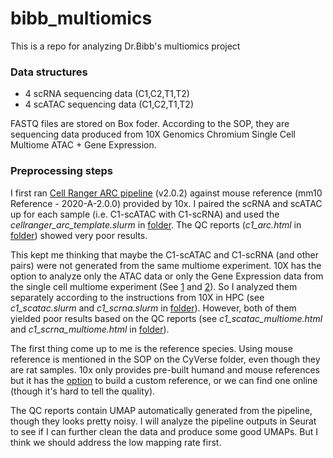 # bibb_multiomics
This is a repo for analyzing Dr.Bibb's multiomics project


### Data structures
- 4 scRNA sequencing data (C1,C2,T1,T2)
- 4 scATAC sequencing data (C1,C2,T1,T2)

FASTQ files are stored on Box foder. According to the SOP, they are sequencing data produced from 10X Genomics Chromium Single Cell Multiome ATAC + Gene Expression. 


### Preprocessing steps
I first ran [Cell Ranger ARC pipeline](https://support.10xgenomics.com/single-cell-multiome-atac-gex/software/pipelines/latest/what-is-cell-ranger-arc) (v2.0.2) against mouse reference (mm10 Reference - 2020-A-2.0.0) provided by 10x. I paired the scRNA and scATAC up for each sample (i.e. C1-scATAC with C1-scRNA) and used the _cellranger_arc_template.slurm_ in [folder](/scripts/preprocessing/). The QC reports (_c1_arc.html_ in [folder](/qc_reports)) showed very poor results. 

This kept me thinking that maybe the C1-scATAC and C1-scRNA (and other pairs) were not generated from the same multiome experiment. 10X has the option to analyze only the ATAC data  or only the Gene Expression data from the single cell multiome experiment (See [1](https://kb.10xgenomics.com/hc/en-us/articles/360061165691-Can-I-analyze-only-the-ATAC-data-from-my-single-cell-multiome-experiment-) and [2](https://kb.10xgenomics.com/hc/en-us/articles/360059656912-Can-I-analyze-only-the-Gene-Expression-data-from-my-single-cell-multiome-experiment-)). So I analyzed them separately according to the instructions from 10X in HPC (see _c1_scatac.slurm_ and _c1_scrna.slurm_ in [folder](/scripts/preprocessing/)). However, both of them yielded poor results based on the QC reports (see _c1_scatac_multiome.html_ and _c1_scrna_multiome.html_ in [folder](/qc_reports)). 

The first thing come up to me is the reference species. Using mouse reference is mentioned in the SOP on the CyVerse folder, even though they are rat samples. 10x only provides pre-built humand and mouse references but it has the [option](https://support.10xgenomics.com/single-cell-gene-expression/software/pipelines/latest/using/tutorial_mr) to build a custom reference, or we can find one online (though it's hard to tell the quality). 

The QC reports contain UMAP automatically generated from the pipeline, though they looks pretty noisy. I will analyze the pipeline outputs in Seurat to see if I can further clean the data and produce some good UMAPs. But I think we should address the low mapping rate first.
